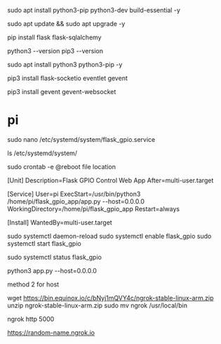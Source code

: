 sudo apt install python3-pip python3-dev build-essential -y

sudo apt update && sudo apt upgrade -y

pip install flask flask-sqlalchemy

python3 --version
pip3 --version


sudo apt install python3 python3-pip -y


pip3 install flask-socketio eventlet gevent

pip3 install gevent gevent-websocket

# pi
sudo nano /etc/systemd/system/flask_gpio.service


ls /etc/systemd/system/

sudo crontab -e
@reboot file location

[Unit]
Description=Flask GPIO Control Web App
After=multi-user.target

[Service]
User=pi
ExecStart=/usr/bin/python3 /home/pi/flask_gpio_app/app.py --host=0.0.0.0
WorkingDirectory=/home/pi/flask_gpio_app
Restart=always

[Install]
WantedBy=multi-user.target



sudo systemctl daemon-reload
sudo systemctl enable flask_gpio
sudo systemctl start flask_gpio



sudo systemctl status flask_gpio




python3 app.py --host=0.0.0.0

method 2 for host

wget https://bin.equinox.io/c/bNyj1mQVY4c/ngrok-stable-linux-arm.zip
unzip ngrok-stable-linux-arm.zip
sudo mv ngrok /usr/local/bin


ngrok http 5000


https://random-name.ngrok.io
